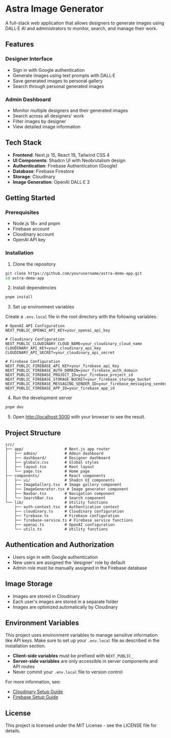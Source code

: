 # Astra Image Generator

A full-stack web application that allows designers to generate images using DALL·E AI and administrators to monitor, search, and manage their work.

## Features

### Designer Interface

- Sign in with Google authentication
- Generate images using text prompts with DALL·E
- Save generated images to personal gallery
- Search through personal generated images

### Admin Dashboard

- Monitor multiple designers and their generated images
- Search across all designers' work
- Filter images by designer
- View detailed image information

## Tech Stack

- **Frontend**: Next.js 15, React 19, Tailwind CSS 4
- **UI Components**: Shadcn UI with Neobrutalism design
- **Authentication**: Firebase Authentication (Google)
- **Database**: Firebase Firestore
- **Storage**: Cloudinary
- **Image Generation**: OpenAI DALL·E 3

## Getting Started

### Prerequisites

- Node.js 18+ and pnpm
- Firebase account
- Cloudinary account
- OpenAI API key

### Installation

1. Clone the repository

```bash
git clone https://github.com/yourusername/astra-demo-app.git
cd astra-demo-app
```

2. Install dependencies

```bash
pnpm install
```

3. Set up environment variables

Create a `.env.local` file in the root directory with the following variables:

```
# OpenAI API Configuration
NEXT_PUBLIC_OPENAI_API_KEY=your_openai_api_key

# Cloudinary Configuration
NEXT_PUBLIC_CLOUDINARY_CLOUD_NAME=your_cloudinary_cloud_name
CLOUDINARY_API_KEY=your_cloudinary_api_key
CLOUDINARY_API_SECRET=your_cloudinary_api_secret

# Firebase Configuration
NEXT_PUBLIC_FIREBASE_API_KEY=your_firebase_api_key
NEXT_PUBLIC_FIREBASE_AUTH_DOMAIN=your_firebase_auth_domain
NEXT_PUBLIC_FIREBASE_PROJECT_ID=your_firebase_project_id
NEXT_PUBLIC_FIREBASE_STORAGE_BUCKET=your_firebase_storage_bucket
NEXT_PUBLIC_FIREBASE_MESSAGING_SENDER_ID=your_firebase_messaging_sender_id
NEXT_PUBLIC_FIREBASE_APP_ID=your_firebase_app_id
```

4. Run the development server

```bash
pnpm dev
```

5. Open [http://localhost:3000](http://localhost:3000) with your browser to see the result.

## Project Structure

```
src/
├── app/                  # Next.js app router
│   ├── admin/            # Admin dashboard
│   ├── dashboard/        # Designer dashboard
│   ├── globals.css       # Global styles
│   ├── layout.tsx        # Root layout
│   └── page.tsx          # Home page
├── components/           # React components
│   ├── ui/               # Shadcn UI components
│   ├── ImageGallery.tsx  # Image gallery component
│   ├── ImageGenerator.tsx # Image generator component
│   ├── Navbar.tsx        # Navigation component
│   └── SearchBar.tsx     # Search component
└── lib/                  # Utility functions
    ├── auth-context.tsx  # Authentication context
    ├── cloudinary.ts     # Cloudinary configuration
    ├── firebase.ts       # Firebase configuration
    ├── firebase-service.ts # Firebase service functions
    ├── openai.ts         # OpenAI configuration
    └── utils.ts          # Utility functions
```

## Authentication and Authorization

- Users sign in with Google authentication
- New users are assigned the 'designer' role by default
- Admin role must be manually assigned in the Firebase database

## Image Storage

- Images are stored in Cloudinary
- Each user's images are stored in a separate folder
- Images are optimized automatically by Cloudinary

## Environment Variables

This project uses environment variables to manage sensitive information like API keys. Make sure to set up your `.env.local` file as described in the installation section.

- **Client-side variables** must be prefixed with `NEXT_PUBLIC_`
- **Server-side variables** are only accessible in server components and API routes
- Never commit your `.env.local` file to version control

For more information, see:

- [Cloudinary Setup Guide](./cloudinary-setup.md)
- [Firebase Setup Guide](./firebase-setup.md)

## License

This project is licensed under the MIT License - see the LICENSE file for details.

